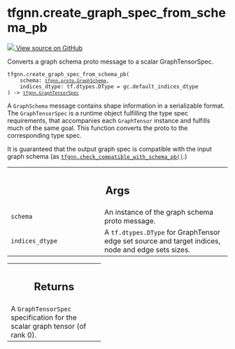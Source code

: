 # tfgnn.create_graph_spec_from_schema_pb

<!-- Insert buttons and diff -->

<a target="_blank" href="https://github.com/tensorflow/gnn/tree/master/tensorflow_gnn/graph/schema_utils.py#L69-L123">
<img src="https://www.tensorflow.org/images/GitHub-Mark-32px.png" /> View source
on GitHub </a>

Converts a graph schema proto message to a scalar GraphTensorSpec.

<pre class="devsite-click-to-copy prettyprint lang-py tfo-signature-link">
<code>tfgnn.create_graph_spec_from_schema_pb(
    schema: <a href="../tfgnn/proto/GraphSchema.md"><code>tfgnn.proto.GraphSchema</code></a>,
    indices_dtype: tf.dtypes.DType = gc.default_indices_dtype
) -> <a href="../tfgnn/GraphTensorSpec.md"><code>tfgnn.GraphTensorSpec</code></a>
</code></pre>

<!-- Placeholder for "Used in" -->

A `GraphSchema` message contains shape information in a serializable format. The
`GraphTensorSpec` is a runtime object fulfilling the type spec requirements,
that accompanies each `GraphTensor` instance and fulfills much of the same goal.
This function converts the proto to the corresponding type spec.

It is guaranteed that the output graph spec is compatible with the input graph
schema (as
<a href="../tfgnn/check_compatible_with_schema_pb.md"><code>tfgnn.check_compatible_with_schema_pb()</code></a>.)

<!-- Tabular view -->

 <table class="responsive fixed orange">
<colgroup><col width="214px"><col></colgroup>
<tr><th colspan="2"><h2 class="add-link">Args</h2></th></tr>

<tr>
<td>
<code>schema</code><a id="schema"></a>
</td>
<td>
An instance of the graph schema proto message.
</td>
</tr><tr>
<td>
<code>indices_dtype</code><a id="indices_dtype"></a>
</td>
<td>
A <code>tf.dtypes.DType</code> for GraphTensor edge set source and
target indices, node and edge sets sizes.
</td>
</tr>
</table>

<!-- Tabular view -->

 <table class="responsive fixed orange">
<colgroup><col width="214px"><col></colgroup>
<tr><th colspan="2"><h2 class="add-link">Returns</h2></th></tr>
<tr class="alt">
<td colspan="2">
A <code>GraphTensorSpec</code> specification for the scalar graph tensor (of rank 0).
</td>
</tr>

</table>
